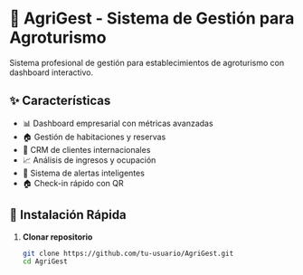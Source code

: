 # 🏡 AgriGest - Sistema de Gestión para Agroturismo

Sistema profesional de gestión para establecimientos de agroturismo con dashboard interactivo.

## ✨ Características

- 📊 Dashboard empresarial con métricas avanzadas
- 🏠 Gestión de habitaciones y reservas
- 👥 CRM de clientes internacionales
- 📈 Análisis de ingresos y ocupación
- 🚨 Sistema de alertas inteligentes
- 🏠 Check-in rápido con QR

## 🚀 Instalación Rápida

1. **Clonar repositorio**
   ```bash
   git clone https://github.com/tu-usuario/AgriGest.git
   cd AgriGest